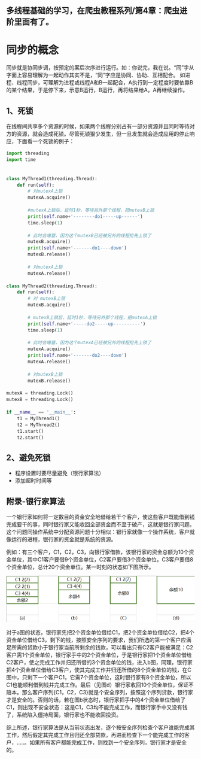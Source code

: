 多线程基础的学习，在爬虫教程系列/第4章：爬虫进阶里面有了。
-----------

# 同步的概念
同步就是协同步调，按预定的案后次序进行运行。如：你说完，我在说。“同”字从字面上容易理解为一起动作其实不是，“同”字应是协同、协助、互相配合。
如进程、线程同步，可理解为进程或线程A和B一起配合，A执行到一定程度时要依靠B的某个结果，于是停下来，示意B运行，B运行，再将结果给A，A再继续操作。

## 1、死锁
在线程间共享多个资源的时候，如果两个线程分别占有一部分资源并且同时等待对方的资源，就会造成死锁。尽管死锁狠少发生，但一旦发生就会造成应用的停止响应，下面看一个死锁的例子：

```python
import threading
import time


class MyThread1(threading.Thread):
    def run(self):
        # 对mutexA上锁
        mutexA.acquire()

        #mutexA上锁后，延时1秒，等待另外那个线程，把mutexB上锁
        print(self.name+'--------do1-----up------')
        time.sleep(1)

        # 此时会堵塞，因为这个mutexB已经被另外的线程抢先上锁了
        mutexB.acquire()
        print(self.name+'-------do1----down')
        mutexB.release()

        # 对mutexA上锁
        mutexA.release()

class MyThread2(threading.Thread):
    def run(self):
        # 对 mutexB上锁
        mutexB.acquire()

        # mutexB上锁后，延时1秒，等待另外那个线程，把mutexA上锁
        print(self.name+'-----do2-----up----------')
        time.sleep(1)

        # 此时会堵塞，因为这个mutexA已经被另外的线程抢先上锁了
        mutexA.acquire()
        print(self.name+'-------do2----down')
        mutexA.release()

        # 对mutexB上锁
        mutexB.release()

mutexA = threading.Lock()
mutexB = threading.Lock()

if __name__ == '__main__':
    t1 = MyThread1()
    t2 = MyThread2()
    t1.start()
    t2.start()
```

## 2、避免死锁

- 程序设置时要尽量避免（银行家算法）
- 添加超时时间等

## 附录-银行家算法


一个银行家如何将一定数目的资金安全地借给若干个客户，使这些客户既能借到钱完成要干的事，同时银行家又能收回全部资金而不至于破产，这就是银行家问题。这个问题同操作系统中分配资源问题十分相似：银行家就像一个操作系统，客户就像运行的进程，银行家的资金就是系统的资源。

例如：有三个客户，C1，C2，C3，向银行家借款，该银行家的资金总额为10个资金单位，其中C1客户要借9个资金单位，C2客户要借3个资金单位，C3客户要借8个资金单位，总计20个资金单位。某一时刻的状态如下图所示。



![](./images/4-1.png)



对于a图的状态，银行家先把2个资金单位借给C1，把2个资金单位借给C2，把4个资金单位借给C3，剩下的钱，按照安全序列的要求，我们所选的第一个客户应满足所需的贷款小于银行家当前所剩余的钱款，可以看出只有C2客户能被满足：C2客户需1个资金单位，银行家手中的2个资金单位，于是银行家把1个资金单位借给C2客户，使之完成工作并归还所借的3个资金单位的钱，进入b图，同理，银行家把4个资金单位借给C3客户，使其完成工作并归还所借的8个资金单位的钱，在C图中，只剩下一个客户C1，它需7个资金单位，这时银行家有8个资金单位，所以C1也能顺利借到钱并完成工作。最后（见图d）银行家收回10个资金单位，保证不赔本。那么客户序列{C1，C2，C3}就是个安全序列，按照这个序列贷款，银行家才是安全的。否则的话，若在图b状态时，银行家把手中的4个资金单位借给了C1，则出现不安全状态：这是C1，C3均不能完成工作，而银行家手中又没有钱了，系统陷入僵持局面，银行家也不能收回投资。

综上所述，银行家算法是从当前状态出发，逐个按安全序列检查个客户谁能完成其工作，然后假定其完成工作且归还全部贷款，再进而检查下一个能完成工作的客户，.....。如果所有客户都能完成工作，则找到一个安全序列，银行家才是安全的。